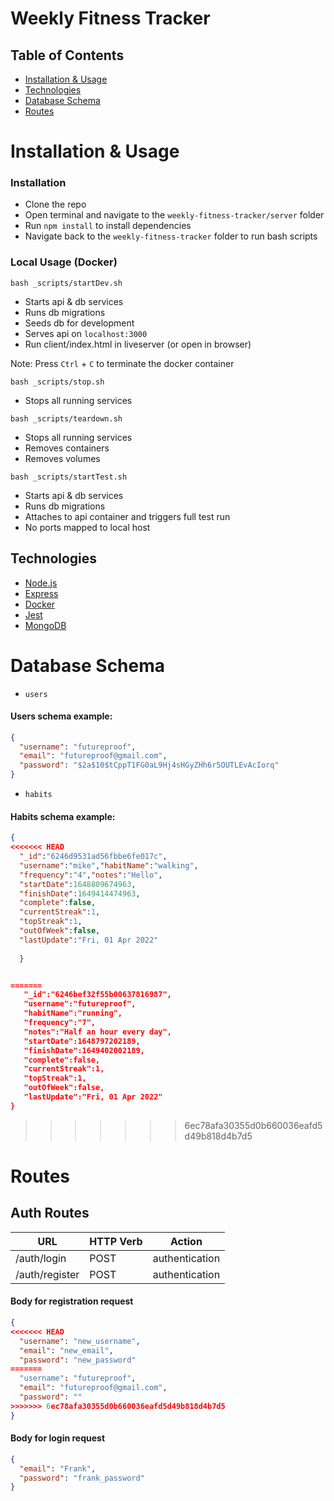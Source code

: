 # Weekly Fitness Tracker

## Table of Contents

- [Installation & Usage](#installation--usage)
- [Technologies](#technologies)
- [Database Schema](#database-schema)
- [Routes](#routes)

# Installation & Usage

### Installation

- Clone the repo
- Open terminal and navigate to the `weekly-fitness-tracker/server` folder
- Run `npm install` to install dependencies
- Navigate back to the `weekly-fitness-tracker` folder to run bash scripts

### Local Usage (Docker)

`bash _scripts/startDev.sh`

- Starts api & db services
- Runs db migrations
- Seeds db for development
- Serves api on `localhost:3000`
- Run client/index.html in liveserver (or open in browser)

Note: Press `Ctrl` + `C` to terminate the docker container

`bash _scripts/stop.sh`

- Stops all running services

`bash _scripts/teardown.sh`

- Stops all running services
- Removes containers
- Removes volumes

`bash _scripts/startTest.sh`

- Starts api & db services
- Runs db migrations
- Attaches to api container and triggers full test run
- No ports mapped to local host


<!-- ### Deployment

This server is continuosly deployed at  -->

## **Technologies**

- [Node.js](https://nodejs.org/)
- [Express](https://expressjs.com/)
- [Docker](https://docker.com/)
- [Jest](https://jestjs.io/)
- [MongoDB](https://www.mongodb.com/)
<!-- - [MongoDB Atlas 🔗](https://www.mongodb.com/atlas/database)
- [Socket.io 🔗](https://socket.io/) -->

# Database Schema

- `users`

#### Users schema example:

```json
{
  "username": "futureproof",
  "email": "futureproof@gmail.com",
  "password": "$2a$10$tCppT1FG0aL9Hj4sHGyZHh6r5OUTLEvAcIorq"
}
```

- `habits`

#### Habits schema example:

```json
{
<<<<<<< HEAD
  "_id":"6246d9531ad56fbbe6fe017c",
  "username":"mike","habitName":"walking",
  "frequency":"4","notes":"Hello",
  "startDate":1648809674963,
  "finishDate":1649414474963,
  "complete":false,
  "currentStreak":1,
  "topStreak":1,
  "outOfWeek":false,
  "lastUpdate":"Fri, 01 Apr 2022"
  
  }


=======
   "_id":"6246bef32f55b00637816987",
   "username":"futureproof",
   "habitName":"running",
   "frequency":"7",
   "notes":"Half an hour every day",
   "startDate":1648797202189,
   "finishDate":1649402002189,
   "complete":false,
   "currentStreak":1,
   "topStreak":1,
   "outOfWeek":false,
   "lastUpdate":"Fri, 01 Apr 2022"
}
```

>>>>>>> 6ec78afa30355d0b660036eafd5d49b818d4b7d5
# Routes

## Auth Routes

| **URL**        | **HTTP Verb** | **Action**     |
| -------------- | ------------- | -------------- |
| /auth/login    | POST          | authentication |
| /auth/register | POST          | authentication |

#### Body for registration request

```json
{
<<<<<<< HEAD
  "username": "new_username",
  "email": "new_email",
  "password": "new_password"
=======
  "username": "futureproof",
  "email": "futureproof@gmail.com",
  "password": ""
>>>>>>> 6ec78afa30355d0b660036eafd5d49b818d4b7d5
}
```

#### Body for login request

```json
{
  "email": "Frank",
  "password": "frank_password"
}
```
<!--
## User Routes

| **URL**          | **HTTP Verb** | **Action** |
| ---------------- | ------------- | ---------- |
| /users           | GET           | index      |


## Score Routes

| **URL**                             | **HTTP Verb** | **Action**      |
| ----------------------------------- | ------------- | --------------- |
| /habits/:username                   | GET           | index           |



![homepage](https://i.ibb.co/687JsCR/homepage.png) 
![created habits](https://i.ibb.co/WnWpkpG/created-habits.png) ![incomplete&outofweek](https://i.ibb.co/gPwL73f/incomplete-outofweek.png) ![updated&complete](https://i.ibb.co/X3D2Lh0/updated-complete.png) !
